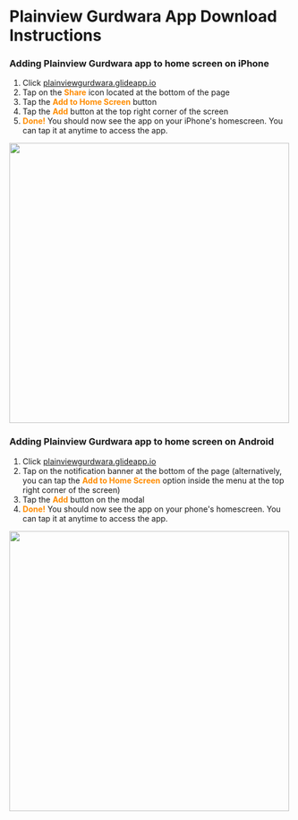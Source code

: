 # Plainview Gurdwara App Download Instructions

### Adding Plainview Gurdwara app to home screen on iPhone
1. Click [plainviewgurdwara.glideapp.io](http://plainviewgurdwara.glideapp.io)
1. Tap on the <span style="color:#ff8c00">**Share**</span> icon located at the bottom of the page
1. Tap the <span style="color:#ff8c00">**Add to Home Screen**</span> button
1. Tap the <span style="color:#ff8c00">**Add**</span> button at the top right corner of the screen
1. <span style="color:#ff8c00">**Done!**</span> You should now see the app on your iPhone's homescreen. You can tap it at anytime to access the app.

<img src="https://gblobscdn.gitbook.com/assets%2F-LbPQOrj0IWdkS19V2Rt%2F-LsbJ_JHIJ1hdBMVAOel%2F-LsbJbC2iPw8GNF_Ixyu%2FGroup%2067.png" width="500">

### Adding Plainview Gurdwara app to home screen on Android
1. Click [plainviewgurdwara.glideapp.io](plainviewgurdwara.glideapp.io)
1. Tap on the notification banner at the bottom of the page (alternatively, you can tap the <span style="color:#ff8c00">**Add to Home Screen**</span> option inside the menu at the top right corner of the screen)
1. Tap the <span style="color:#ff8c00">**Add**</span> button on the modal
1. <span style="color:#ff8c00">**Done!**</span> You should now see the app on your phone's homescreen. You can tap it at anytime to access the app.

<img src="https://gblobscdn.gitbook.com/assets%2F-LbPQOrj0IWdkS19V2Rt%2F-LkaoVSbdhGqWX4D0Xd9%2F-Lkb2qguLe7gqgpWqkVi%2FAdding%20app%20to%20HomeScreen%20(Android).png" width="500">
